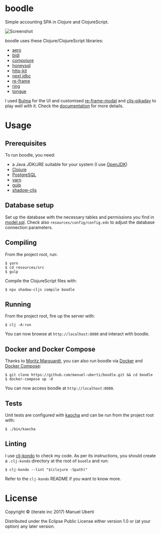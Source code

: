 # boodle

Simple accounting SPA in Clojure and ClojureScript.

![Screenshot](https://github.com/manuel-uberti/boodle/blob/master/resources/img/screenshot.png)

boodle uses these Clojure/ClojureScript libraries:

- [aero](https://github.com/juxt/aero)
- [bidi](https://github.com/juxt/bidi)
- [compojure](https://github.com/weavejester/compojure)
- [honeysql](https://github.com/jkk/honeysql)
- [http-kit](http://www.http-kit.org/)
- [next.jdbc](https://github.com/seancorfield/next-jdbc)
- [re-frame](https://github.com/Day8/re-frame)
- [ring](https://github.com/ring-clojure/ring)
- [tongue](https://github.com/tonsky/tongue)

I used [Bulma](https://bulma.io/) for the UI and customised [re-frame-modal](https://github.com/benhowell/re-frame-modal) and [cljs-pikaday](https://github.com/timgilbert/cljs-pikaday) to play
well with it. Check the [documentation](https://github.com/manuel-uberti/boodle/blob/master/doc/index.md) for more details.


# Usage

## Prerequisites

To run boodle, you need:

- a Java JDK/JRE suitable for your system (I use
  [OpenJDK](https://openjdk.java.net/))
- [Clojure](https://clojure.org/guides/getting_started)
- [PostgreSQL](https://www.postgresql.org)
- [yarn](https://yarnpkg.com/en/)
- [gulp](https://gulpjs.com/)
- [shadow-cljs](http://shadow-cljs.org/)


## Database setup

Set up the database with the necessary tables and permissions you find in
[model.sql](https://github.com/manuel-uberti/boodle/blob/master/resources/sql/model.sql). Check also `resources/config/config.edn` to adjust the database
connection parameters.


## Compiling

From the project root, run:

    $ yarn
    $ cd resources/src
    $ gulp

Compile the ClojureScript files with:

    $ npx shadow-cljs compile boodle


## Running

From the project root, fire up the server with:

    $ clj -A:run

You can now browse at `http://localhost:8080` and interact with boodle.


## Docker and Docker Compose

Thanks to [Moritz Marquardt](https://github.com/moqmar), you can also run boodle via [Docker](https://docs.docker.com/get-started/) and [Docker
Compose](https://docs.docker.com/compose/overview/):

    $ git clone https://github.com/manuel-uberti/boodle.git && cd boodle
    $ docker-compose up -d

You can now access boodle at `http://localhost:8080`.


## Tests

Unit tests are configured with [kaocha](https://github.com/lambdaisland/kaocha) and can be run from the project root with:

    $ ./bin/kaocha


## Linting

I use [clj-kondo](https://github.com/borkdude/clj-kondo) to check my code. As per its instructions, you should create a
`.clj-kondo` directory at the root of `boodle` and run:

    $ clj-kondo --lint "$(clojure -Spath)"

Refer to the `clj-kondo` README if you want to know more.


# License

Copyright © (iterate inc 2017) Manuel Uberti

Distributed under the Eclipse Public License either version 1.0 or (at your
option) any later version.
